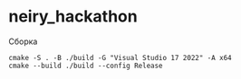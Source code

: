 # neiry_hackathon

Сборка
```
cmake -S . -B ./build -G "Visual Studio 17 2022" -A x64 
cmake --build ./build --config Release
```